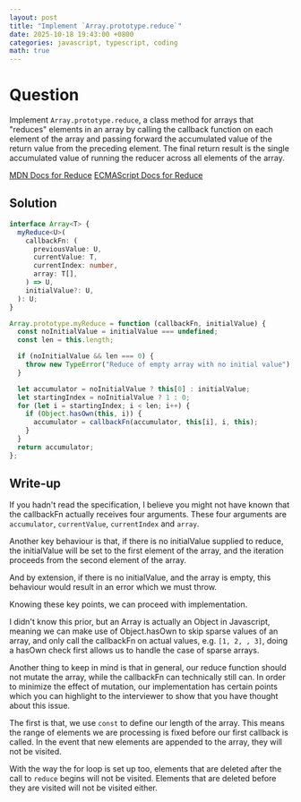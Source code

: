 ```yaml
---
layout: post
title: "Implement `Array.prototype.reduce`"
date: 2025-10-18 19:43:00 +0800
categories: javascript, typescript, coding
math: true
---
```


# Question

Implement `Array.prototype.reduce`, a class method for arrays that "reduces"
elements in an array by calling the callback function on each element of the array
and passing forward the accumulated value of the return value from the preceding
element. The final return result is the single accumulated value of running the reducer
across all elements of the array.

[MDN Docs for Reduce](https://developer.mozilla.org/en-US/docs/Web/JavaScript/Reference/Global_Objects/Array/reduce)
[ECMAScript Docs for Reduce](https://tc39.es/ecma262/multipage/indexed-collections.html#sec-array.prototype.reduce)

## Solution

```typescript
interface Array<T> {
  myReduce<U>(
    callbackFn: (
      previousValue: U,
      currentValue: T,
      currentIndex: number,
      array: T[],
    ) => U,
    initialValue?: U,
  ): U;
}

Array.prototype.myReduce = function (callbackFn, initialValue) {
  const noInitialValue = initialValue === undefined;
  const len = this.length;

  if (noInitialValue && len === 0) {
    throw new TypeError("Reduce of empty array with no initial value");
  }

  let accumulator = noInitialValue ? this[0] : initialValue;
  let startingIndex = noInitialValue ? 1 : 0;
  for (let i = startingIndex; i < len; i++) {
    if (Object.hasOwn(this, i)) {
      accumulator = callbackFn(accumulator, this[i], i, this);
    }
  }
  return accumulator;
};
```

## Write-up

If you hadn't read the specification, I believe you might not have known that
the callbackFn actually receives four arguments. These four arguments are
`accumulator`, `currentValue`, `currentIndex` and `array`.

Another key behaviour is that, if there is no initialValue supplied to reduce,
the initialValue will be set to the first element of the array, and the iteration
proceeds from the second element of the array.

And by extension, if there is no initialValue, and the array is empty, this behaviour
would result in an error which we must throw.

Knowing these key points, we can proceed with implementation.

I didn't know this prior, but an Array is actually an Object in Javascript, meaning
we can make use of Object.hasOwn to skip sparse values of an array, and only call
the callbackFn on actual values, e.g. `[1, 2, , 3]`, doing a hasOwn check first allows
us to handle the case of sparse arrays.

Another thing to keep in mind is that in general, our reduce function should not
mutate the array, while the callbackFn can technically still can. In order to minimize
the effect of mutation, our implementation has certain points which you can highlight
to the interviewer to show that you have thought about this issue.

The first is that, we use `const` to define our length of the array. This means the
range of elements we are processing is fixed before our first callback is called.
In the event that new elements are appended to the array, they will not be visited.

With the way the for loop is set up too, elements that are deleted after the call to
`reduce` begins will not be visited. Elements that are deleted before they are visited
will not be visited either.

